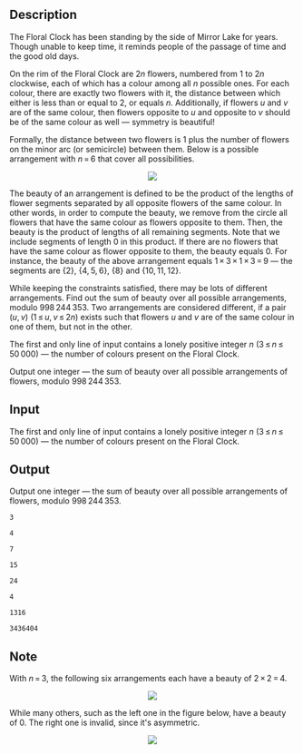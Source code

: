 ## Description

<div><p>The Floral Clock has been standing by the side of Mirror Lake for years. Though unable to keep time, it reminds people of the passage of time and the good old days.</p><p>On the rim of the Floral Clock are <span class="tex-span">2<i>n</i></span> flowers, numbered from <span class="tex-span">1</span> to <span class="tex-span">2<i>n</i></span> clockwise, each of which has a colour among all <span class="tex-span"><i>n</i></span> possible ones. For each colour, there are exactly two flowers with it, the <span class="tex-font-style-underline">distance</span> between which <span class="tex-font-style-bf">either is less than or equal to <span class="tex-span">2</span>, or equals <span class="tex-span"><i>n</i></span></span>. Additionally, if flowers <span class="tex-span"><i>u</i></span> and <span class="tex-span"><i>v</i></span> are of the same colour, then flowers opposite to <span class="tex-span"><i>u</i></span> and opposite to <span class="tex-span"><i>v</i></span> should be of the same colour as well — symmetry is beautiful!</p><p>Formally, the <span class="tex-font-style-underline">distance</span> between two flowers is <span class="tex-span">1</span> plus the number of flowers on the minor arc (or semicircle) between them. Below is a possible arrangement with <span class="tex-span"><i>n</i> = 6</span> that cover all possibilities.</p><center> <img class="tex-graphics" src="file://mOTtUEyI.png" style="max-width: 100.0%;max-height: 100.0%;"> </center><p>The <span class="tex-font-style-underline">beauty</span> of an arrangement is defined to be the product of the lengths of flower segments separated by all opposite flowers of the same colour. In other words, in order to compute the beauty, we remove from the circle all flowers that have the same colour as flowers opposite to them. Then, the beauty is the product of lengths of all remaining segments. Note that we include segments of length <span class="tex-span">0</span> in this product. If there are no flowers that have the same colour as flower opposite to them, the beauty equals <span class="tex-span">0</span>. For instance, the <span class="tex-font-style-underline">beauty</span> of the above arrangement equals <span class="tex-span">1 × 3 × 1 × 3 = 9</span> — the segments are <span class="tex-span">{2}</span>, <span class="tex-span">{4, 5, 6}</span>, <span class="tex-span">{8}</span> and <span class="tex-span">{10, 11, 12}</span>.</p><p>While keeping the constraints satisfied, there may be lots of different arrangements. Find out the sum of <span class="tex-font-style-underline">beauty</span> over all possible arrangements, modulo <span class="tex-span">998 244 353</span>. Two arrangements are considered different, if a pair <span class="tex-span">(<i>u</i>, <i>v</i>)</span> (<span class="tex-span">1 ≤ <i>u</i>, <i>v</i> ≤ 2<i>n</i></span>) exists such that flowers <span class="tex-span"><i>u</i></span> and <span class="tex-span"><i>v</i></span> are of the same colour in one of them, but not in the other.</p></div><div class="input-specification"><p>The first and only line of input contains a lonely positive integer <span class="tex-span"><i>n</i></span> (<span class="tex-span">3 ≤ <i>n</i> ≤ 50 000</span>)&nbsp;— the number of colours present on the Floral Clock.</p></div><div class="output-specification"><p>Output one integer — the sum of <span class="tex-font-style-underline">beauty</span> over all possible arrangements of flowers, modulo <span class="tex-span">998 244 353</span>.</p></div>

## Input

<p>The first and only line of input contains a lonely positive integer <span class="tex-span"><i>n</i></span> (<span class="tex-span">3 ≤ <i>n</i> ≤ 50 000</span>)&nbsp;— the number of colours present on the Floral Clock.</p>

## Output

<p>Output one integer — the sum of <span class="tex-font-style-underline">beauty</span> over all possible arrangements of flowers, modulo <span class="tex-span">998 244 353</span>.</p>





```input1
3

```




```input2
4

```




```input3
7

```




```input4
15

```




```output1
24

```




```output2
4

```




```output3
1316

```




```output4
3436404

```



## Note

<p>With <span class="tex-span"><i>n</i> = 3</span>, the following six arrangements each have a <span class="tex-font-style-underline">beauty</span> of <span class="tex-span">2 × 2 = 4</span>.</p><center> <img class="tex-graphics" src="file://Ymd1LG6A.png" style="max-width: 100.0%;max-height: 100.0%;"> </center><p>While many others, such as the left one in the figure below, have a <span class="tex-font-style-underline">beauty</span> of <span class="tex-span">0</span>. The right one is invalid, since it's asymmetric.</p><center> <img class="tex-graphics" src="file://MG3zEMAK.png" style="max-width: 100.0%;max-height: 100.0%;"> </center>

